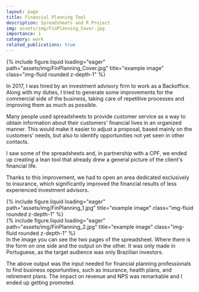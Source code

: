 ```yaml
---
layout: page
title: Financial Planning Tool
description: Spreadsheets and R Project
img: assets/img/FinPlanning_Cover.jpg
importance: 1
category: work
related_publications: true
---
```


<div class="row">
    <div class="col-sm mt-3 mt-md-0">
        {% include figure.liquid loading="eager" path="assets/img/FinPlanning_Cover.jpg" title="example image" class="img-fluid rounded z-depth-1" %}
    </div>
</div>

In 2017, I was hired by an investment advisory firm to work as a Backoffice. Along with my duties, I tried to generate some improvements for the commercial side of the business, taking care of repetitive processes and improving them as much as possible.

Many people used spreadsheets to provide customer service as a way to obtain information about their customers' financial lives in an organized manner. This would make it easier to adjust a proposal, based mainly on the customers' needs, but also to identify opportunities not yet seen in other contacts.

I saw some of the spreadsheets and, in partnership with a CPF, we ended up creating a lean tool that already drew a general picture of the client's financial life.

Thanks to this improvement, we had to open an area dedicated exclusively to insurance, which significantly improved the financial results of less experienced investment advisors.

<div class="row">
    <div class="col-sm mt-2 mt-md-0">
        {% include figure.liquid loading="eager" path="assets/img/FinPlanning_1.jpg" title="example image" class="img-fluid rounded z-depth-1" %}
    </div>
    <div class="col-sm mt-2 mt-md-0">
        {% include figure.liquid loading="eager" path="assets/img/FinPlanning_2.jpg" title="example image" class="img-fluid rounded z-depth-1" %}
    </div>
</div>
<div class="caption">
    In the image you can see the two pages of the spreadsheet. Where there is the form on one side and the output on the other. It was only made in Portuguese, as the target audience was only Brazilian investors.
</div>

The above output was the input needed for financial planning professionals to find business opportunities, such as insurance, health plans, and retirement plans. The impact on revenue and NPS was remarkable and I ended up getting promoted.